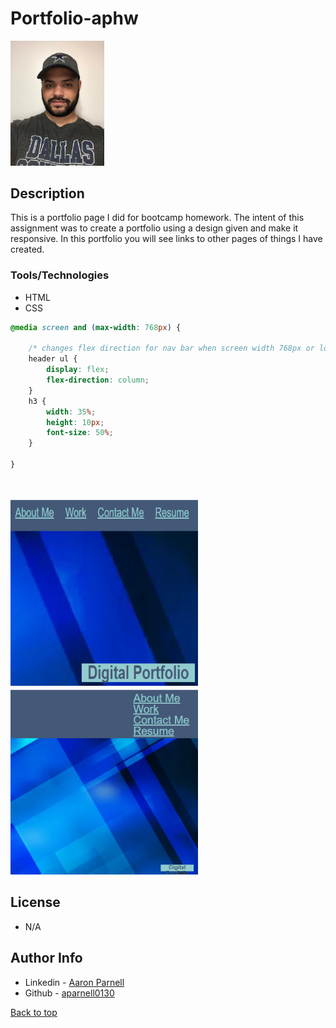 # Portfolio-aphw
<img src="assets\images\img_2295.jpg" alt="Nav Bar Responsive" width="150">

## Description

This is a portfolio page I did for bootcamp homework. The intent of this assignment was to create a portfolio using a design given and make it responsive. In this portfolio you will see links to other pages of things I have created.

### Tools/Technologies
- HTML
- CSS

```CSS
@media screen and (max-width: 768px) {

    /* changes flex direction for nav bar when screen width 768px or lower */
    header ul {
        display: flex;
        flex-direction: column;
    }
    h3 {
        width: 35%;
        height: 10px;
        font-size: 50%;
    }

}




```

<img src="assets\images\navBarScreenShot.PNG" alt="Nav Bar" width="300px" height="300px">
<img src="assets\images\navBarResponsive.PNG" alt="Nav Bar Responsive" width="300px">


## License
- N/A 

## Author Info
- Linkedin - [Aaron Parnell](https://www.linkedin.com/in/aaron-parnell-1ab4661b3/)
- Github - [aparnell0130](https://github.com/aparnell0130)

[Back to top](#Portfolio-aphw)